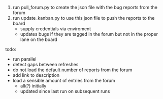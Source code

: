 1. run pull_forum.py to create the json file with the bug reports from the forum
2. run update_kanban.py to use this json file to push the reports to the board
    - supply credentials via enviroment
    - updates bugs if they are tagged in the forum but not in the proper lane on the board

todo:
- run parallel
- detect gaps between refreshes
- do not load the default number of reports from the forum
- add link to description
 - load a sensible amount of entries from the forum
   - all(?) initially
   - updated since last run on subsequent runs